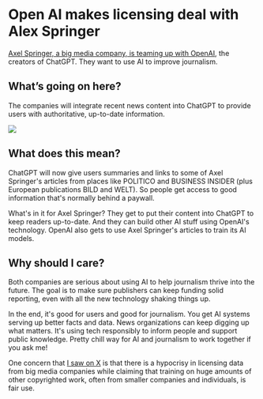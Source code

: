 # Open AI makes licensing deal with Alex Springer

[Axel Springer, a big media company, is teaming up with OpenAI](https://www.axelspringer.com/en/ax-press-release/axel-springer-and-openai-partner-to-deepen-beneficial-use-of-ai-in-journalism?utm_source=bensbites\&utm_medium=referral\&utm_campaign=open-ai-makes-licensing-deal-with-alex-springer), the creators of ChatGPT. They want to use AI to improve journalism.

## What’s going on here?

The companies will integrate recent news content into ChatGPT to provide users with authoritative, up-to-date information.

![](https://media.beehiiv.com/cdn-cgi/image/fit=scale-down,format=auto,onerror=redirect,quality=80/uploads/asset/file/1271d230-e02f-4490-841a-f7b752e37a29/image.png?t=1702559349)

## What does this mean?

ChatGPT will now give users summaries and links to some of Axel Springer's articles from places like POLITICO and BUSINESS INSIDER (plus European publications BILD and WELT). So people get access to good information that's normally behind a paywall.

What's in it for Axel Springer? They get to put their content into ChatGPT to keep readers up-to-date. And they can build other AI stuff using OpenAI's technology. OpenAI also gets to use Axel Springer's articles to train its AI models.

## Why should I care?

Both companies are serious about using AI to help journalism thrive into the future. The goal is to make sure publishers can keep funding solid reporting, even with all the new technology shaking things up.

In the end, it's good for users and good for journalism. You get AI systems serving up better facts and data. News organizations can keep digging up what matters. It's using tech responsibly to inform people and support public knowledge. Pretty chill way for AI and journalism to work together if you ask me!

One concern that [I saw on X](https://twitter.com/ednewtonrex/status/1734951425531318594?utm_source=bensbites\&utm_medium=referral\&utm_campaign=open-ai-makes-licensing-deal-with-alex-springer) is that there is a hypocrisy in licensing data from big media companies while claiming that training on huge amounts of other copyrighted work, often from smaller companies and individuals, is fair use.
